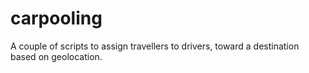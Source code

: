 # carpooling
A couple of scripts to assign travellers to drivers, toward a destination based on geolocation.
